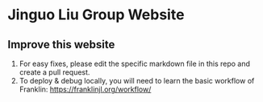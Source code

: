 # Jinguo Liu Group Website

## Improve this website
1. For easy fixes, please edit the specific markdown file in this repo and create a pull request.
2. To deploy & debug locally, you will need to learn the basic workflow of Franklin: https://franklinjl.org/workflow/
